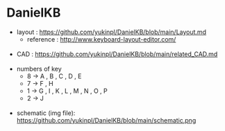 # DanielKB
- layout : https://github.com/yukinpl/DanielKB/blob/main/Layout.md
  * reference : http://www.keyboard-layout-editor.com/  
&nbsp;&nbsp;  
- CAD : https://github.com/yukinpl/DanielKB/blob/main/related_CAD.md  
&nbsp;&nbsp;
- numbers of key
  * 8 -> A , B , C , D , E
  * 7 -> F , H
  * 1 -> G , I , K , L , M , N , O , P
  * 2 -> J  
&nbsp;&nbsp;  
- schematic (img file): https://github.com/yukinpl/DanielKB/blob/main/schematic.png
